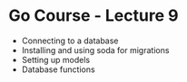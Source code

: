 # Go Course - Lecture 9

- Connecting to a database
- Installing and using soda for migrations
- Setting up models
- Database functions
